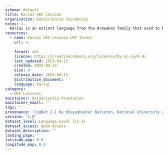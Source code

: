 ```yaml
---
schema: default
title: Kariai UKC Lexicon
organization: DataScientia Foundation
notes: >-
  Kariai is an extinct language from the Arawakan family that used to be spoken in South America. The UKC Lexicon of Kariai is represented as a lexico-semantic network. It consists of words, word senses, synsets, as well as sense-level and synset-level relationships
resources:
  - name: Kariai UKC Lexicon LMF format
    url: >-
      
    format: xml
    license: https://creativecommons.org/licenses/by-nc-sa/4.0/
    last_updated: 2023-04-13
    created: 2023-04-13
    size: 0
    release_date: 2023-04-13
    distribution_document: ''
    language: Kariai
category:
  - UKC Lexicons
maintainer: DataScientia Foundation
maintainer_email: ''
tags: ''
provenance: 'CogNet 2.1 by Khuyagbaatar Batsuren, National University of Mongolia (http://cognet.ukc.disi.unitn.it); Native Languages of the Americas 2021.11. by Laura Redish and Orrin Lewis (http://www.native-languages.org); Princeton WordNet 2.1 by Princeton University (https://wordnet.princeton.edu)'
version: '1.0'
dataset_level: Language Level (L1-2)
dataset_access: Open Access
dataset_description: ''
landing_page: ''
latitude_map: 0.0
longitude_map: 0.0
---
```

